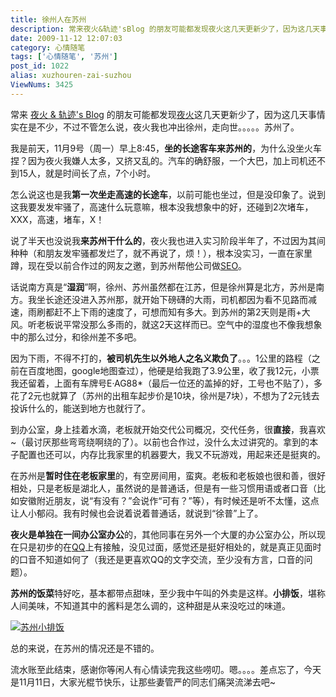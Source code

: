 ```yaml
---
title: 徐州人在苏州
description: 常来夜火&轨迹'sBlog 的朋友可能都发现夜火这几天更新少了，因为这几天事情实在是不少，不过不管怎么说，夜火我也冲出徐州，走向世。。。。。苏州了。我是前天，11月9号（周一）早上8:45，坐的长途客车来苏州的，为什么没坐火车捏？因为夜火我嫌人太多，又挤又乱的。汽车的确舒服，一个大巴，加上司机还不到15人，就是时间长了点，7个小时。怎么说这也是我第一次坐走高速的长途车，以前可能也坐过，但是没印象了。说到这我要发发牢骚了，高速什么玩意嘛，根本没我想象中的好，还碰到2次堵车，XXX，高速，堵车，X！
date: 2009-11-12 12:07:03
category: 心情随笔
tags: ['心情随笔', '苏州']
post_id: 1022
alias: xuzhouren-zai-suzhou
ViewNums: 3425
---
```


常来 [夜火 & 轨迹's Blog](/blog/) 的朋友可能都发现[夜火](/blog/)这几天更新少了，因为这几天事情实在是不少，不过不管怎么说，夜火我也冲出徐州，走向世。。。。。苏州了。

我是前天，11月9号（周一）早上8:45，**坐的长途客车来苏州的**，为什么没坐火车捏？因为夜火我嫌人太多，又挤又乱的。汽车的确舒服，一个大巴，加上司机还不到15人，就是时间长了点，7个小时。

怎么说这也是我**第一次坐走高速的长途车**，以前可能也坐过，但是没印象了。说到这我要发发牢骚了，高速什么玩意嘛，根本没我想象中的好，还碰到2次堵车，XXX，高速，堵车，X！

说了半天也没说我**来苏州干什么的**，夜火我也进入实习阶段半年了，不过因为其间种种（和朋友发牢骚都发烂了，就不再说了，烦！），根本没实习，一直在家里蹲，现在受以前合作过的网友之邀，到苏州帮他公司做[SEO](/blog/)。

话说南方真是“**湿润**”啊，徐州、苏州虽然都在江苏，但是徐州算是北方，苏州是南方。我坐长途还没进入苏州那，就开始下磅礴的大雨，司机都因为看不见路而减速，雨刷都赶不上下雨的速度了，可想而知有多大。到苏州的第2天则是雨+大风。听老板说平常没那么多雨的，就这2天这样而已。空气中的湿度也不像我想象中的那么过分，和徐州差不多吧。

因为下雨，不得不打的，**被司机先生以外地人之名义欺负了**。。。1公里的路程（之前在百度地图，google地图查过），他硬是给我跑了3.9公里，收了我12元，小票我还留着，上面有车牌号E·AG88*（最后一位还的盖掉的好，工号也不贴了），多花了2元也就算了（苏州的出租车起步价是10块，徐州是7块），不想为了2元钱去投诉什么的，能送到地方也就行了。

到办公室，身上挂着水滴，老板就开始交代公司概况，交代任务，很**直接**，我喜欢~（最讨厌那些弯弯绕啊绕的了）。以前也合作过，没什么太过讲究的。拿到的本子配置也还可以，内存比我家里的机器要大，我又不玩游戏，用起来还是挺爽的。

在苏州是**暂时住在老板家里**的，有空房间用，蛮爽。老板和老板娘也很和善，很好相处，只是老板是湖北人，虽然说的是普通话，但是有一些习惯用语或者口音（比如安徽附近朋友，说“有没有？”会说作“可有？”等），有时候还是听不太懂，这点让人小郁闷。我有时候也会说着说着普通话，就说到“徐普”上了。

**夜火是单独在一间办公室办公**的，其他同事在另外一个大厦的办公室办公，所以现在只是初步的在[QQ](/tags/QQ)上有接触，没见过面，感觉还是挺好相处的，就是真正见面时的口音不知道如何了（我还是更喜欢QQ的文字交流，至少没有方言，口音的问题）。

**苏州的饭菜**特好吃，基本都带点甜味，至少我中午叫的外卖是这样。**小排饭**，堪称人间美味，不知道其中的酱料是怎么调的，这种甜是从来没吃过的味道。

[![苏州小排饭](http://farm3.static.flickr.com/2730/4095065785_ae8c571c3a.jpg)](/blog/xuzhouren-zai-suzhou)

总的来说，在苏州的情况还是不错的。

流水账至此结束，感谢你等闲人有心情读完我这些唠叨。嗯。。。。差点忘了，今天是11月11日，大家光棍节快乐，让那些妻管严的同志们痛哭流涕去吧~

